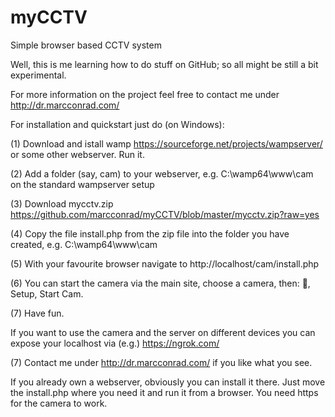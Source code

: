 # myCCTV
Simple browser based CCTV system

Well, this is me learning how to do stuff on GitHub; so all might be still a bit experimental. 

For more information on the project feel free to contact me under http://dr.marcconrad.com/ 

For installation and quickstart just do (on Windows): 

(1) Download and istall wamp https://sourceforge.net/projects/wampserver/ or some other webserver. Run it.

(2) Add a folder (say, cam) to your webserver, e.g. C:\wamp64\www\cam on the standard wampserver setup

(3) Download mycctv.zip https://github.com/marcconrad/myCCTV/blob/master/mycctv.zip?raw=yes

(4) Copy the file install.php from the zip file into the folder you have created, e.g.  C:\wamp64\www\cam

(5) With your favourite browser navigate to http://localhost/cam/install.php

(6) You can start the camera via the main site, choose a camera, then: 🔨, Setup, Start Cam. 

(7) Have fun. 

If you want to use the camera and the server on different devices you can expose your localhost via (e.g.) https://ngrok.com/

(7) Contact me under http://dr.marcconrad.com/ if you like what you see. 

If you already own a webserver, obviously you can install it there. Just move the install.php where you need it and run it from a browser. You need https for the camera to work. 

